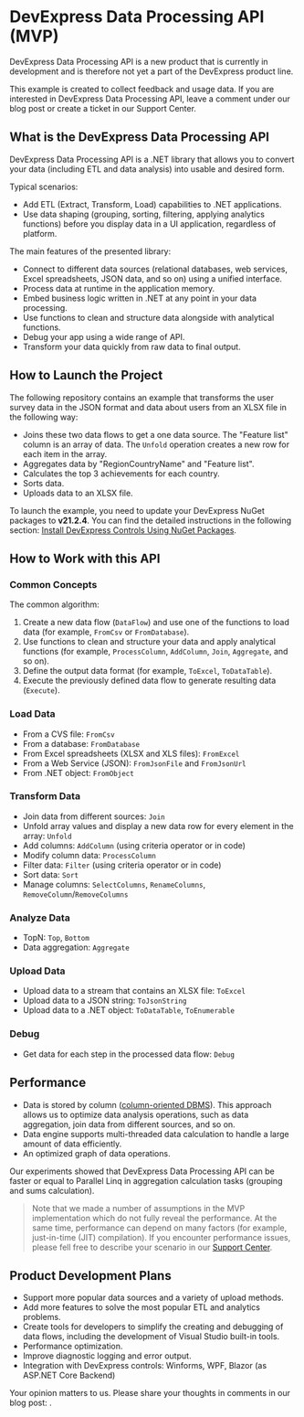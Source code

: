 # DevExpress Data Processing API (MVP)

DevExpress Data Processing API is a new product that is currently in development and is therefore not yet a part of the DevExpress product line.

This example is created to collect feedback and usage data. If you are interested in DevExpress Data Processing API, leave a comment under our blog post or create a ticket in our Support Center.

## What is the DevExpress Data Processing API

DevExpress Data Processing API is a .NET library that allows you to convert your data (including ETL and data analysis) into usable and desired form.

Typical scenarios:

- Add ETL (Extract, Transform, Load) capabilities to .NET applications.
- Use data shaping (grouping, sorting, filtering, applying analytics functions) before you display data in a UI application, regardless of platform.

The main features of the presented library:

- Connect to different data sources (relational databases, web services, Excel spreadsheets, JSON data, and so on) using a unified interface.
- Process data at runtime in the application memory.
- Embed business logic written in .NET at any point in your data processing.
- Use functions to clean and structure data alongside with analytical functions.
- Debug your app using a wide range of API.
- Transform your data quickly from raw data to final output.

## How to Launch the Project

The following repository contains an example that transforms the user survey data in the JSON format and data about users from an XLSX file in the following way:
- Joins these two data flows to get a one data source. The "Feature list" column is an array of data. The `Unfold` operation creates a new row for each item in the array.
- Aggregates data by "RegionCountryName" and "Feature list".
- Calculates the top 3 achievements for each country.
- Sorts data.
- Uploads data to an XLSX file.

To launch the example, you need to update your DevExpress NuGet packages to **v21.2.4**. You can find the detailed instructions in the following section: [Install DevExpress Controls Using NuGet Packages](https://docs.devexpress.com/GeneralInformation/115912/installation/install-devexpress-controls-using-nuget-packages).

## How to Work with this API

### Common Concepts

The common algorithm: 

1. Create a new data flow (`DataFlow`) and use one of the functions to load data (for example, `FromCsv` or `FromDatabase`).
1. Use functions to clean and structure your data and apply analytical functions (for example, `ProcessColumn`, `AddColumn`, `Join`, `Aggregate`, and so on).
1. Define the output data format (for example, `ToExcel`, `ToDataTable`).
1. Execute the previously defined data flow to generate resulting data (`Execute`).

### Load Data

- From a CVS file: `FromCsv`
- From a database: `FromDatabase`
- From Excel spreadsheets (XLSX and XLS files): `FromExcel`
- From a Web Service (JSON): `FromJsonFile` and `FromJsonUrl`
- From .NET object: `FromObject`

### Transform Data

- Join data from different sources: `Join`
- Unfold array values and display a new data row for every element in the array: `Unfold`
- Add columns: `AddColumn` (using criteria operator or in code)
- Modify column data: `ProcessColumn`
- Filter data: `Filter` (using criteria operator or in code)
- Sort data: `Sort`
- Manage columns: `SelectColumns`, `RenameColumns`, `RemoveColumn`/`RemoveColumns`

### Analyze Data

- TopN: `Top`, `Bottom`
- Data aggregation: `Aggregate`

### Upload Data

- Upload data to a stream that contains an XLSX file: `ToExcel`
- Upload data to a JSON string: `ToJsonString`
- Upload data to a .NET object: `ToDataTable`, `ToEnumerable`

### Debug

- Get data for each step in the processed data flow: `Debug`

## Performance

- Data is stored by column ([column-oriented DBMS](https://en.wikipedia.org/wiki/Column-oriented_DBMS)). This approach allows us to optimize data analysis operations, such as data aggregation, join data from different sources, and so on.
- Data engine supports multi-threaded data calculation to handle a large amount of data efficiently.
- An optimized graph of data operations.

Our experiments showed that DevExpress Data Processing API can be faster or equal to Parallel Linq in aggregation calculation tasks (grouping and sums calculation).

> Note that we made a number of assumptions in the MVP implementation which do not fully reveal the performance. At the same time, performance can depend on many factors (for example, just-in-time (JIT) compilation). If you encounter performance issues, please fell free to describe your scenario in our [Support Center](https://supportcenter.devexpress.com/ticket/list).


## Product Development Plans

- Support more popular data sources and a variety of upload methods.
- Add more features to solve the most popular ETL and analytics problems.
- Create tools for developers to simplify the creating and debugging of data flows, including the development of Visual Studio built-in tools.
- Performance optimization.
- Improve diagnostic logging and error output.
- Integration with DevExpress controls: Winforms, WPF, Blazor (as ASP.NET Core Backend)

Your opinion matters to us. Please share your thoughts in comments in our blog post: []().
